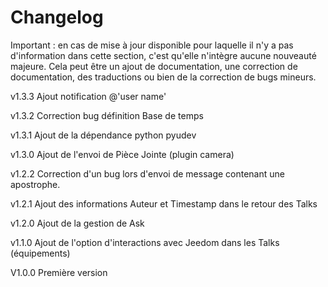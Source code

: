 # Changelog

Important : en cas de mise à jour disponible pour laquelle il n'y a pas d'information dans cette section, c'est qu'elle n'intègre aucune nouveauté majeure. Cela peut être un ajout de documentation, une correction de documentation, des traductions ou bien de la correction de bugs mineurs.

v1.3.3
Ajout notification @'user name'

v1.3.2
Correction bug définition Base de temps

v1.3.1
Ajout de la dépendance python pyudev

v1.3.0
Ajout de l'envoi de Pièce Jointe (plugin camera)

v1.2.2
Correction d'un bug lors d'envoi de message contenant une apostrophe.

v1.2.1
Ajout des informations Auteur et Timestamp dans le retour des Talks

v1.2.0
Ajout de la gestion de Ask

v1.1.0
Ajout de l'option d'interactions avec Jeedom dans les Talks (équipements)

V1.0.0
Première version
